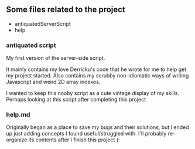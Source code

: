 ## Some files related to the project

- antiquatedServerScript
- help

### antiquated script

My first version of the server-side script.

It mainly contains my love Derricku's code that he wrote for me to help get my project started. Also contains my scrubby non-idiomatic ways of writing Javascript and weird 2D array indexes.

I wanted to keep this nooby script as a cute vintage display of my skills. Perhaps looking at this script after completing this project

### help.md

Originally began as a place to save my bugs and their solutions, but I ended up just adding concepts I found useful/struggled with. I'll probably re-organize its contents after I finish this project (:
